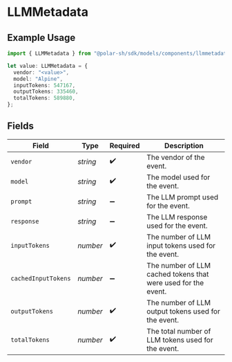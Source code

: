 # LLMMetadata

## Example Usage

```typescript
import { LLMMetadata } from "@polar-sh/sdk/models/components/llmmetadata.js";

let value: LLMMetadata = {
  vendor: "<value>",
  model: "Alpine",
  inputTokens: 547167,
  outputTokens: 335460,
  totalTokens: 589880,
};
```

## Fields

| Field                                                         | Type                                                          | Required                                                      | Description                                                   |
| ------------------------------------------------------------- | ------------------------------------------------------------- | ------------------------------------------------------------- | ------------------------------------------------------------- |
| `vendor`                                                      | *string*                                                      | :heavy_check_mark:                                            | The vendor of the event.                                      |
| `model`                                                       | *string*                                                      | :heavy_check_mark:                                            | The model used for the event.                                 |
| `prompt`                                                      | *string*                                                      | :heavy_minus_sign:                                            | The LLM prompt used for the event.                            |
| `response`                                                    | *string*                                                      | :heavy_minus_sign:                                            | The LLM response used for the event.                          |
| `inputTokens`                                                 | *number*                                                      | :heavy_check_mark:                                            | The number of LLM input tokens used for the event.            |
| `cachedInputTokens`                                           | *number*                                                      | :heavy_minus_sign:                                            | The number of LLM cached tokens that were used for the event. |
| `outputTokens`                                                | *number*                                                      | :heavy_check_mark:                                            | The number of LLM output tokens used for the event.           |
| `totalTokens`                                                 | *number*                                                      | :heavy_check_mark:                                            | The total number of LLM tokens used for the event.            |